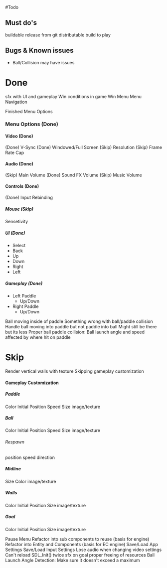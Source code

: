 #Todo

## Must do's
buildable release from git
distributable build to play

## Bugs & Known issues
- Ball/Collision may have issues

# Done
sfx with UI and gameplay
Win conditions in game
Win Menu
Menu Navigation

Finished Menu Options

### Menu Options (Done)
#### Video (Done)
(Done) V-Sync
(Done) Windowed/Full Screen
(Skip) Resolution
(Skip) Frame Rate Cap

#### Audio (Done)
(Skip) Main Volume
(Done) Sound FX Volume
(Skip) Music Volume

#### Controls (Done)
(Done) Input Rebinding

##### Mouse (Skip)
Sensetivity

##### UI (Done)
- Select
- Back
- Up
- Down
- Right
- Left

##### Gameplay (Done)
- Left Paddle
  - Up/Down
- Right Paddle
  - Up/Down

Ball moving inside of paddle
    Something wrong with ball/paddle collision
        Handle ball moving into paddle but not paddle into ball
    Might still be there but its less
Proper ball paddle collision: Ball launch angle and speed affected by where hit on paddle

# Skip
Render vertical walls with texture
Skipping gameplay customization

#### Gameplay Customization
##### Paddle
Color
Initial Position
Speed
Size
image/texture

##### Ball
Color
Initial Position
Speed
Size
image/texture

###### Respawn
position
speed
direction

##### Midline
Size
Color
image/texture

##### Walls
Color
Initial Position
Size
image/texture

##### Goal 
Color
Initial Position
Size
image/texture

Pause Menu
Refactor into sub components to reuse (basis for engine)
Refactor into Entity and Components (basis for EC engine)
Save/Load App Settings
Save/Load Input Settings
Lose audio when changing video settings
    Can't reload SDL_Init() twice
sfx on goal
proper freeing of resources
Ball Launch Angle Detection: Make sure it doesn't exceed a maximum

